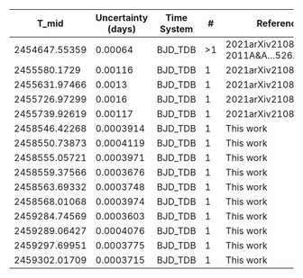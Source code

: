 |T_mid        |Uncertainty (days)|Time System|#  |Reference                             |
|-------------|------------------|-----------|---|--------------------------------------|
|2454647.55359|0.00064           |BJD_TDB    |>1 |2021arXiv210804101C; 2011A&A…526A.130S|
|2455580.1729 |0.00116           |BJD_TDB    |1  |2021arXiv210804101C                   |
|2455631.97466|0.0013            |BJD_TDB    |1  |2021arXiv210804101C                   |
|2455726.97299|0.0016            |BJD_TDB    |1  |2021arXiv210804101C                   |
|2455739.92619|0.00117           |BJD_TDB    |1  |2021arXiv210804101C                   |
|2458546.42268|0.0003914         |BJD_TDB    |1  |This work                             |
|2458550.73873|0.0004119         |BJD_TDB    |1  |This work                             |
|2458555.05721|0.0003971         |BJD_TDB    |1  |This work                             |
|2458559.37566|0.0003676         |BJD_TDB    |1  |This work                             |
|2458563.69332|0.0003748         |BJD_TDB    |1  |This work                             |
|2458568.01068|0.0003974         |BJD_TDB    |1  |This work                             |
|2459284.74569|0.0003603         |BJD_TDB    |1  |This work                             |
|2459289.06427|0.0004076         |BJD_TDB    |1  |This work                             |
|2459297.69951|0.0003775         |BJD_TDB    |1  |This work                             |
|2459302.01709|0.0003715         |BJD_TDB    |1  |This work                             |
